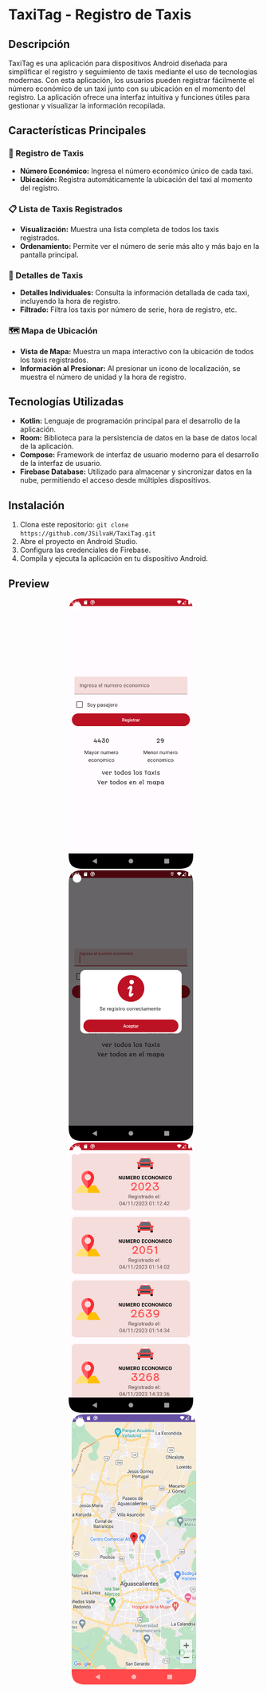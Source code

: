 # TaxiTag - Registro de Taxis

## Descripción

TaxiTag es una aplicación para dispositivos Android diseñada para simplificar el registro y seguimiento de taxis mediante el uso de tecnologías modernas. Con esta aplicación, los usuarios pueden registrar fácilmente el número económico de un taxi junto con su ubicación en el momento del registro. La aplicación ofrece una interfaz intuitiva y funciones útiles para gestionar y visualizar la información recopilada.

## Características Principales

### 🚖 Registro de Taxis
- **Número Económico:** Ingresa el número económico único de cada taxi.
- **Ubicación:** Registra automáticamente la ubicación del taxi al momento del registro.

### 📋 Lista de Taxis Registrados
- **Visualización:** Muestra una lista completa de todos los taxis registrados.
- **Ordenamiento:** Permite ver el número de serie más alto y más bajo en la pantalla principal.

### 🚦 Detalles de Taxis
- **Detalles Individuales:** Consulta la información detallada de cada taxi, incluyendo la hora de registro.
- **Filtrado:** Filtra los taxis por número de serie, hora de registro, etc.

### 🗺️ Mapa de Ubicación
- **Vista de Mapa:** Muestra un mapa interactivo con la ubicación de todos los taxis registrados.
- **Información al Presionar:** Al presionar un icono de localización, se muestra el número de unidad y la hora de registro.

## Tecnologías Utilizadas

- **Kotlin:** Lenguaje de programación principal para el desarrollo de la aplicación.
- **Room:** Biblioteca para la persistencia de datos en la base de datos local de la aplicación.
- **Compose:** Framework de interfaz de usuario moderno para el desarrollo de la interfaz de usuario.
- **Firebase Database:** Utilizado para almacenar y sincronizar datos en la nube, permitiendo el acceso desde múltiples dispositivos.

## Instalación

1. Clona este repositorio: `git clone https://github.com/JSilvaH/TaxiTag.git`
2. Abre el proyecto en Android Studio.
3. Configura las credenciales de Firebase.
4. Compila y ejecuta la aplicación en tu dispositivo Android.

## Preview
<p align="center">
  <img src="/images/Screenshot_20240109_125703.png" width=250/>&nbsp;&nbsp;&nbsp;
  <img src="/images/register.png" width=250/>&nbsp;&nbsp;&nbsp;
  <img src="/images/list.png" width=250/>&nbsp;&nbsp;&nbsp;
  <img src="/images/map_taxi.png" width=250/>
</p>
